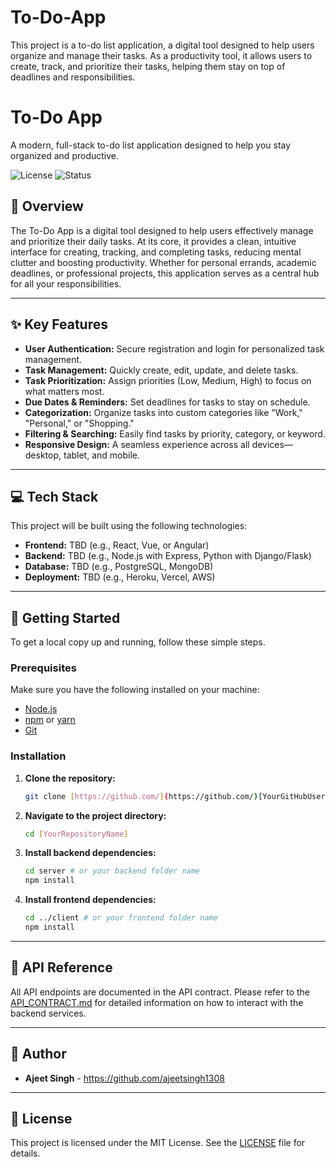 # To-Do-App
This project is a to-do list application, a digital tool designed to help users organize and manage their tasks. As a productivity tool, it allows users to create, track, and prioritize their tasks, helping them stay on top of deadlines and responsibilities. 

# To-Do App

A modern, full-stack to-do list application designed to help you stay organized and productive.

![License](https://img.shields.io/badge/license-MIT-blue.svg)
![Status](https://img.shields.io/badge/status-in%20progress-yellow.svg)

## 📝 Overview

The To-Do App is a digital tool designed to help users effectively manage and prioritize their daily tasks. At its core, it provides a clean, intuitive interface for creating, tracking, and completing tasks, reducing mental clutter and boosting productivity. Whether for personal errands, academic deadlines, or professional projects, this application serves as a central hub for all your responsibilities.

---

## ✨ Key Features

* **User Authentication:** Secure registration and login for personalized task management.
* **Task Management:** Quickly create, edit, update, and delete tasks.
* **Task Prioritization:** Assign priorities (Low, Medium, High) to focus on what matters most.
* **Due Dates & Reminders:** Set deadlines for tasks to stay on schedule.
* **Categorization:** Organize tasks into custom categories like "Work," "Personal," or "Shopping."
* **Filtering & Searching:** Easily find tasks by priority, category, or keyword.
* **Responsive Design:** A seamless experience across all devices—desktop, tablet, and mobile.

---

## 💻 Tech Stack

This project will be built using the following technologies:

* **Frontend:** TBD (e.g., React, Vue, or Angular)
* **Backend:** TBD (e.g., Node.js with Express, Python with Django/Flask)
* **Database:** TBD (e.g., PostgreSQL, MongoDB)
* **Deployment:** TBD (e.g., Heroku, Vercel, AWS)

---

## 🚀 Getting Started

To get a local copy up and running, follow these simple steps.

### Prerequisites

Make sure you have the following installed on your machine:
* [Node.js](https://nodejs.org/)
* [npm](https://www.npmjs.com/) or [yarn](https://yarnpkg.com/)
* [Git](https://git-scm.com/)

### Installation

1.  **Clone the repository:**
    ```sh
    git clone [https://github.com/](https://github.com/)[YourGitHubUsername]/[YourRepositoryName].git
    ```
2.  **Navigate to the project directory:**
    ```sh
    cd [YourRepositoryName]
    ```
3.  **Install backend dependencies:**
    ```sh
    cd server # or your backend folder name
    npm install
    ```
4.  **Install frontend dependencies:**
    ```sh
    cd ../client # or your frontend folder name
    npm install
    ```

---

## 🔌 API Reference

All API endpoints are documented in the API contract. Please refer to the [API_CONTRACT.md](API_CONTRACT.md) for detailed information on how to interact with the backend services.

---

## 👤 Author

* **Ajeet Singh** - https://github.com/ajeetsingh1308

---

## 📜 License

This project is licensed under the MIT License. See the [LICENSE](LICENSE) file for details.